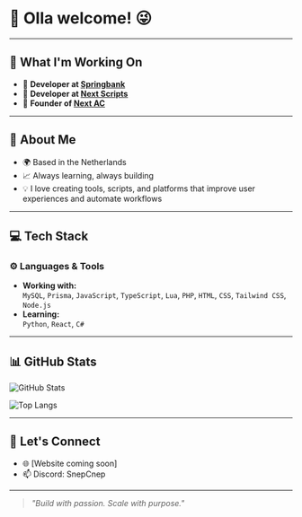# 👋 Olla welcome! 😜

---

## 🔭 What I'm Working On

- 🔧 **Developer at [Springbank](#)**
- 🧩 **Developer at [Next Scripts](#)**
- 🚀 **Founder of [Next AC](#)**

---

## 💼 About Me

- 🌍 Based in the Netherlands  
- 📈 Always learning, always building  
- 💡 I love creating tools, scripts, and platforms that improve user experiences and automate workflows

---

## 💻 Tech Stack

### ⚙️ **Languages & Tools**
- **Working with:**  
  `MySQL`, `Prisma`, `JavaScript`, `TypeScript`, `Lua`, `PHP`, `HTML`, `CSS`, `Tailwind CSS`, `Node.js`
- **Learning:**  
  `Python`, `React`, `C#`

---

## 📊 GitHub Stats

![GitHub Stats](https://github-readme-stats.vercel.app/api?username=snepcnep&show_icons=true&count_private=true&title_color=6366f1&text_color=ffffff&icon_color=6366f1&bg_color=1c1917&hide_border=true)

![Top Langs](https://github-readme-stats.vercel.app/api/top-langs/?username=snepcnep&layout=compact&title_color=6366f1&text_color=ffffff&bg_color=1c1917&hide_border=true)

---

## 🔗 Let's Connect

- 🌐 [Website coming soon]
- 📫 Discord: SnepCnep

---

> _"Build with passion. Scale with purpose."_
